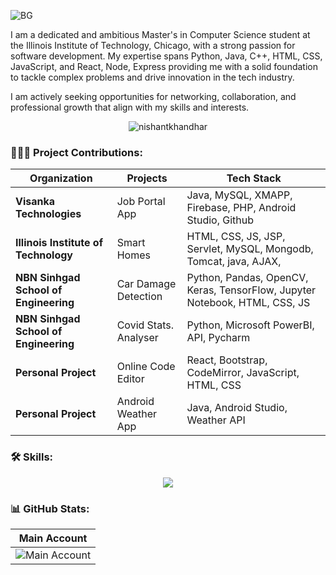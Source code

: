 ![BG](https://github.com/user-attachments/assets/9796febf-c241-45c2-81bb-04f38a097929)

I am a dedicated and ambitious Master's in Computer Science student at the Illinois Institute of Technology, Chicago, with a strong passion for software development. My expertise spans Python, Java, C++, HTML, CSS, JavaScript, and React, Node, Express providing me with a solid foundation to tackle complex problems and drive innovation in the tech industry. 

I am actively seeking opportunities for networking, collaboration, and professional growth that align with my skills and interests.

<p align="center">
  <img src="https://komarev.com/ghpvc/?username=nishant-k02&label=Profile%20Impressions&color=brightgreen&style=flat" alt="nishantkhandhar" />
</p>

<h3 align="left">👨🏻‍💻 Project Contributions:</h3>

<div align="center">

| Organization                                | Projects                                         | Tech Stack                                                                                      |
| ------------------------------------------- | ------------------------------------------------ | ----------------------------------------------------------------------------------------------- |
| **Visanka Technologies**                    | Job Portal App                                   | Java, MySQL, XMAPP, Firebase, PHP, Android Studio, Github                                       |
| **Illinois Institute of Technology**        | Smart Homes                                      | HTML, CSS, JS, JSP, Servlet, MySQL, Mongodb, Tomcat, java, AJAX,                                |
| **NBN Sinhgad School of Engineering**       | Car Damage Detection                             | Python, Pandas, OpenCV, Keras, TensorFlow, Jupyter Notebook, HTML, CSS, JS                      |
| **NBN Sinhgad School of Engineering**       | Covid Stats. Analyser                            | Python, Microsoft PowerBI, API, Pycharm                                                         |
| **Personal Project**                        | Online Code Editor                               | React, Bootstrap, CodeMirror, JavaScript, HTML, CSS                                             |
| **Personal Project**                        | Android Weather App                              |  Java, Android Studio, Weather API                                                              |

</div>
<h3 align="left">🛠️ Skills:</h3>

<div align="center">
  <a href="https://www.linkedin.com/in/nishant-khandhar/">
    <img src="https://skillicons.dev/icons?i=js,angular,react,flutter,dart,nodejs,express,java,python,anaconda,cpp,php,html,md,css,mysql,mongodb,sqlite,git,github,vscode,postman,fastapi,firebase,androidstudio,atom,eclipse,pycharm,idea,django,flask,sklearn,bootstrap,latex,vercel,figma&theme=light" />
  </a>
</div>

<h3 align="left">📊 GitHub Stats:</h3>

<div align="center">

|                                                                                   Main Account                                                                                   |
| :------------------------------------------------------------------------------------------------------------------------------------------------------------------------------: |
| ![Main Account](https://github-readme-streak-stats.herokuapp.com/?user=nishant-k02&theme=whatsapp-dark2&locale=en&border_radius=8&exclude_days=sat,sun&excludeDaysLabel=grey)    |
</div>
